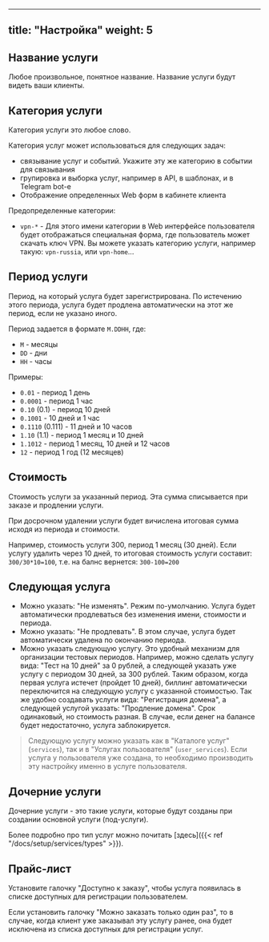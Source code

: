 
---
title: "Настройка"
weight: 5
---

## Название услуги

Любое произвольное, понятное название. Название услуги будут видеть ваши клиенты.

## Категория услуги

Категория услуги это любое слово.

Категория услуг может использоваться для следующих задач:
- связывание услуг и событий. Укажите эту же категорию в событии для связывания
- групировка и выборка услуг, например в API, в шаблонах, и в Telegram bot-е
- Отображение определенных Web форм в кабинете клиента

Предопределенные категории:
- `vpn-*` - Для этого имени категории в Web интерфейсе пользователя будет отображаться специальная форма, где пользователь может скачать ключ VPN.
Вы можете указать категорию услуги, например такую: `vpn-russia`, или `vpn-home`...

## Период услуги

Период, на который услуга будет зарегистрирована. По истечению этого периода, услуга будет продлена автоматически на этот же период, если не указано иного.

Период задается в формате `M.DDHH`, где:
- `M` - месяцы
- `DD` - дни
- `HH` - часы

Примеры:
- `0.01` - период 1 день
- `0.0001` - период 1 час
- `0.10` (0.1) - период 10 дней
- `0.1001` - 10 дней и 1 час
- `0.1110` (0.111) - 11 дней и 10 часов
- `1.10` (1.1) - период 1 месяц и 10 дней
- `1.1012` - период 1 месяц, 10 дней и 12 часов
- `12` - период 1 год (12 месяцев)

## Стоимость

Стоимость услуги за указанный период. Эта сумма списывается при заказе и продлении услуги.

При досрочном удалении услуги будет вичислена итоговая сумма исходя из периода и стоимости.

Например, стоимость услуги 300, период 1 месяц (30 дней).
Если услугу удалить через 10 дней, то итоговая стоимость услуги составит: `300/30*10=100`, т.е. на балнс вернется: `300-100=200`

## Следующая услуга

- Можно указать: "Не изменять". Режим по-умолчанию. Услуга будет автоматически продлеваться без изменения имени, стоимости и периода.
- Можно указать: "Не продлевать". В этом случае, услуга будет автоматически удалена по окончанию периода.
- Можно указать следующую услугу. Это удобный механизм для организации тестовых периодов. Например, можно сделать услугу вида: "Тест на 10 дней" за 0 рублей,
а следующей указать уже услугу с периодом 30 дней, за 300 рублей. Таким образом, когда первая услуга истечет (пройдет 10 дней), биллинг автоматически переключится
на следующую услугу с указанной стоимостью.
Так же удобно создавать услуги вида: "Регистрация домена", а следующей услугой указать: "Продление домена". Срок одинаковый, но стоимость разная.
В случае, если денег на балансе будет недостаточно, услуга заблокируется.

> Следующую услугу можно указать как в "Каталоге услуг" (`services`), так и в "Услугах пользователя" (`user_services`).
> Если услуга у пользователя уже создана, то необходимо производить эту настройку именно в услуге пользователя.

## Дочерние услуги

Дочерние услуги - это такие услуги, которые будут созданы при создании основной услуги (под-услуги).

Более подробно про тип услуг можно почитать [здесь]({{< ref "/docs/setup/services/types" >}}).

## Прайс-лист

Установите галочку "Доступно к заказу", чтобы услуга появилась в списке доступных для регистрации пользователем.

Если установить галочку "Можно заказать только один раз", то в случае,
когда клиент уже заказывал эту услугу ранее, она будет исключена из списка доступных для регистрации услуг.




